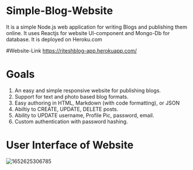 # Simple-Blog-Website
It is a simple Node.js web application for writing Blogs and publishing them online. It uses Reactjs for website UI-component and Mongo-Db for database.
It is deployed on Heroku.com

#Website-Link
https://riteshblog-app.herokuapp.com/

# Goals
1. An easy and simple responsive website for publishing blogs.
2. Support for text and photo based blog formats.
3. Easy authoring in HTML, Markdown (with code formatting), or JSON
4. Abiltiy to CREATE, UPDATE, DELETE posts.
5. Ability to UPDATE username, Profile Pic, password, email.
6. Custom authentication with password hashing.

# User Interface of Website
![1652625306785](https://user-images.githubusercontent.com/88592710/168478461-9d4b2360-6e65-4f10-81a6-ecc1dc2976d1.png)


